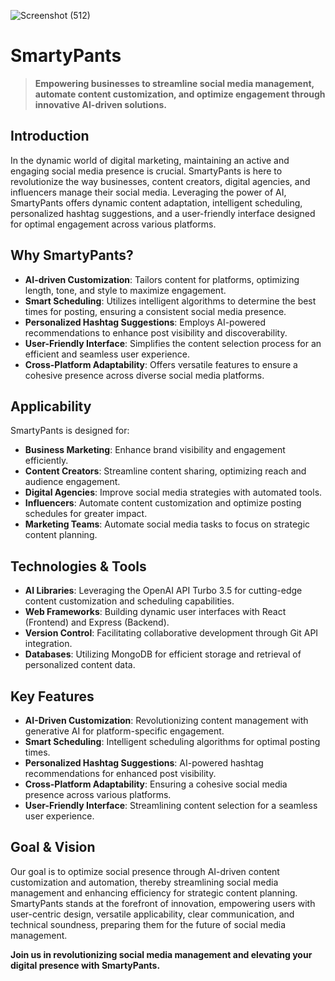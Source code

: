![Screenshot (512)](https://github.com/Kill-Switch-OP/SmartyPants_Electrothon6.0/assets/97119511/a3b503d0-0940-41f1-9228-7efc81734be9)
# SmartyPants

> **Empowering businesses to streamline social media management, automate content customization, and optimize engagement through innovative AI-driven solutions.**

## Introduction

In the dynamic world of digital marketing, maintaining an active and engaging social media presence is crucial. SmartyPants is here to revolutionize the way businesses, content creators, digital agencies, and influencers manage their social media. Leveraging the power of AI, SmartyPants offers dynamic content adaptation, intelligent scheduling, personalized hashtag suggestions, and a user-friendly interface designed for optimal engagement across various platforms.

## Why SmartyPants?

- **AI-driven Customization**: Tailors content for platforms, optimizing length, tone, and style to maximize engagement.
- **Smart Scheduling**: Utilizes intelligent algorithms to determine the best times for posting, ensuring a consistent social media presence.
- **Personalized Hashtag Suggestions**: Employs AI-powered recommendations to enhance post visibility and discoverability.
- **User-Friendly Interface**: Simplifies the content selection process for an efficient and seamless user experience.
- **Cross-Platform Adaptability**: Offers versatile features to ensure a cohesive presence across diverse social media platforms.

## Applicability

SmartyPants is designed for:

- **Business Marketing**: Enhance brand visibility and engagement efficiently.
- **Content Creators**: Streamline content sharing, optimizing reach and audience engagement.
- **Digital Agencies**: Improve social media strategies with automated tools.
- **Influencers**: Automate content customization and optimize posting schedules for greater impact.
- **Marketing Teams**: Automate social media tasks to focus on strategic content planning.

## Technologies & Tools

- **AI Libraries**: Leveraging the OpenAI API Turbo 3.5 for cutting-edge content customization and scheduling capabilities.
- **Web Frameworks**: Building dynamic user interfaces with React (Frontend) and Express (Backend).
- **Version Control**: Facilitating collaborative development through Git API integration.
- **Databases**: Utilizing MongoDB for efficient storage and retrieval of personalized content data.

## Key Features

- **AI-Driven Customization**: Revolutionizing content management with generative AI for platform-specific engagement.
- **Smart Scheduling**: Intelligent scheduling algorithms for optimal posting times.
- **Personalized Hashtag Suggestions**: AI-powered hashtag recommendations for enhanced post visibility.
- **Cross-Platform Adaptability**: Ensuring a cohesive social media presence across various platforms.
- **User-Friendly Interface**: Streamlining content selection for a seamless user experience.

## Goal & Vision

Our goal is to optimize social presence through AI-driven content customization and automation, thereby streamlining social media management and enhancing efficiency for strategic content planning. SmartyPants stands at the forefront of innovation, empowering users with user-centric design, versatile applicability, clear communication, and technical soundness, preparing them for the future of social media management.

**Join us in revolutionizing social media management and elevating your digital presence with SmartyPants.**
